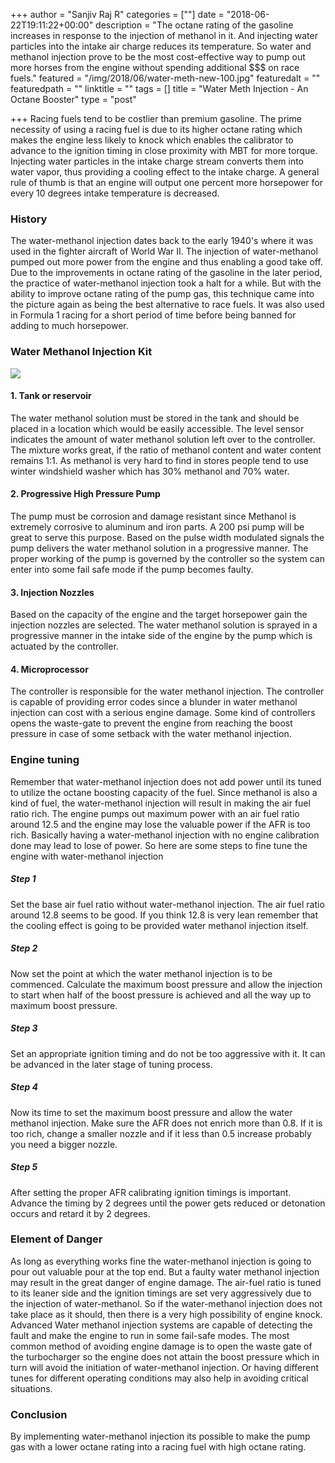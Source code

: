 +++
author = "Sanjiv Raj R"
categories = [""]
date = "2018-06-22T19:11:22+00:00"
description = "The octane rating of the gasoline increases in response to the injection of methanol in it. And injecting water particles into the intake air charge reduces its temperature. So water and methanol injection prove to be the most cost-effective way to pump out more horses from the engine without spending additional $$$ on race fuels."
featured = "/img/2018/06/water-meth-new-100.jpg"
featuredalt = ""
featuredpath = ""
linktitle = ""
tags = []
title = "Water Meth Injection - An Octane Booster"
type = "post"

+++
Racing fuels tend to be costlier than premium gasoline. The prime necessity of using a racing fuel is due to its higher octane rating which makes the engine less likely to knock which enables the calibrator to advance to the ignition timing in close proximity with MBT for more torque. Injecting water particles in the intake charge stream converts them into water vapor, thus providing a cooling effect to the intake charge. A general rule of thumb is that an engine will output one percent more horsepower for every 10 degrees intake temperature is decreased.

### History

The water-methanol injection dates back to the early 1940's where it was used in the fighter aircraft of World War II. The injection of water-methanol pumped out more power from the engine and thus enabling a good take off. Due to the improvements in octane rating of the gasoline in the later period, the practice of water-methanol injection took a halt for a while. But with the ability to improve octane rating of the pump gas, this technique came into the picture again as being the best alternative to race fuels. It was also used in Formula 1 racing for a short period of time before being banned for adding to much horsepower.

### Water Methanol Injection Kit

![](/img/2018/07/2017-02-21_22-22-23.jpg)

#### 1. Tank or reservoir

The water methanol solution must be stored in the tank and should be placed in a location which would be easily accessible. The level sensor indicates the amount of water methanol solution left over to the controller. The mixture works great, if the ratio of methanol content and water content remains 1:1. As methanol is very hard to find in stores people tend to use winter windshield washer which has 30% methanol and 70% water.

#### 2. Progressive High Pressure Pump

The pump must be corrosion and damage resistant since Methanol is extremely corrosive to aluminum and iron parts. A 200 psi  pump will be great to serve this purpose. Based on the pulse width modulated signals the pump delivers the water methanol solution in a progressive manner. The proper working of the pump is governed by the controller so the system can enter into some fail safe mode if the pump becomes faulty.

#### 3. Injection Nozzles

Based on the capacity of the engine and the target horsepower gain the injection nozzles are selected. The water methanol solution is sprayed in a progressive manner in the intake side of the engine by the pump which is actuated by the controller.

#### 4. Microprocessor

The controller is responsible for the water methanol injection. The controller is capable of providing error codes since a blunder in water methanol injection can cost with a serious engine damage. Some kind of controllers opens the waste-gate to prevent the engine from reaching the boost pressure in case of some setback with the water methanol injection.

### Engine tuning

Remember that water-methanol injection does not add power until its tuned to utilize the octane boosting capacity of the fuel. Since methanol is also a kind of fuel, the water-methanol injection will result in making the air fuel ratio rich. The engine pumps out maximum power with an air fuel ratio around 12.5 and the engine may lose the valuable power if the AFR is too rich. Basically having a water-methanol injection with no engine calibration done may lead to lose of power. So here are some steps to fine tune the engine with water-methanol injection

##### Step 1

Set the base air fuel ratio without water-methanol injection. The air fuel ratio around 12.8 seems to be good. If you think 12.8 is very lean remember that the cooling effect is going to be provided water methanol injection itself.

##### Step 2

Now set the point at which the water methanol injection is to be commenced. Calculate the maximum boost pressure and allow the injection to start when half of the boost pressure is achieved and all the way up to maximum boost pressure.

##### Step 3

Set an appropriate ignition timing and do not be too aggressive with it. It can be advanced in the later stage of tuning process.

##### Step 4

Now its time to set the maximum boost pressure and allow the water methanol injection. Make sure the AFR does not enrich more than 0.8. If it is too rich, change a smaller nozzle and if it less than 0.5 increase probably you need a bigger nozzle.

##### Step 5

After setting the proper AFR calibrating ignition timings is important. Advance the timing by 2 degrees until the power gets reduced or  detonation occurs and retard it by 2 degrees.

### Element of Danger

As long as everything works fine the water-methanol injection is going to pour out valuable pour at the top end. But a faulty water methanol injection may result in the great danger of engine damage. The air-fuel ratio is tuned to its leaner side and the ignition timings are set very aggressively due to the injection of water-methanol. So if the water-methanol injection does not take place as it should, then there is a very high possibility of engine knock. Advanced Water methanol injection systems are capable of detecting the fault and make the engine to run in some fail-safe modes. The most common method of avoiding engine damage is to open the waste gate of the turbocharger so the engine does not attain the boost pressure which in turn will avoid the initiation of water-methanol injection. Or having different tunes for different operating conditions may also help in avoiding critical situations.

### Conclusion

By implementing water-methanol injection its possible to make the pump gas with a lower octane rating into a racing fuel with high octane rating.